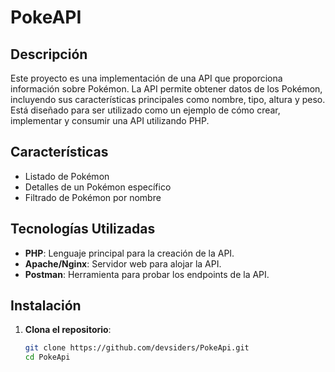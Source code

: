# PokeAPI

## Descripción

Este proyecto es una implementación de una API que proporciona información sobre Pokémon. La API permite obtener datos de los Pokémon, incluyendo sus características principales como nombre, tipo, altura y peso. Está diseñado para ser utilizado como un ejemplo de cómo crear, implementar y consumir una API utilizando PHP.

## Características

- Listado de Pokémon
- Detalles de un Pokémon específico
- Filtrado de Pokémon por nombre

## Tecnologías Utilizadas

- **PHP**: Lenguaje principal para la creación de la API.
- **Apache/Nginx**: Servidor web para alojar la API.
- **Postman**: Herramienta para probar los endpoints de la API.

## Instalación

1. **Clona el repositorio**:
   ```bash
   git clone https://github.com/devsiders/PokeApi.git
   cd PokeApi
